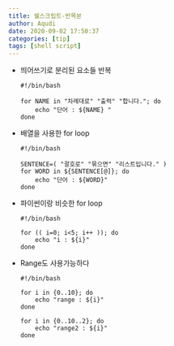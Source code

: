 ```yaml
---
title: 쉘스크립트-반목분
author: Aqudi
date: 2020-09-02 17:50:37
categories: [tip]
tags: [shell script]
---
```

+ 띄어쓰기로 분리된 요소들 반복
    ```shell
    #!/bin/bash

    for NAME in "차례대로" "출력" "합니다."; do
        echo "단어 : ${NAME} "
    done
    ```

+ 배열을 사용한 for loop
    ```shell
    #!/bin/bash

    SENTENCE=( "괄호로" "묶으면" "리스트입니다." )
    for WORD in ${SENTENCE[@]}; do
        echo "단어 : ${WORD}"
    done
    ```

+ 파이썬이랑 비슷한 for loop
    ```shell
    #!/bin/bash

    for (( i=0; i<5; i++ )); do
        echo "i : ${i}"
    done
    ```

+ Range도 사용가능하다
    ```shell
    #!/bin/bash

    for i in {0..10}; do
        echo "range : ${i}"
    done

    for i in {0..10..2}; do
        echo "range2 : ${i}"
    done
    ```